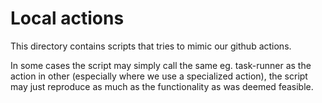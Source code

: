 # Local actions

This directory contains scripts that tries to mimic our github actions.

In some cases the script may simply call the same eg. task-runner as the action
in other (especially where we use a specialized action), the script may just
reproduce as much as the functionality as was deemed feasible.
